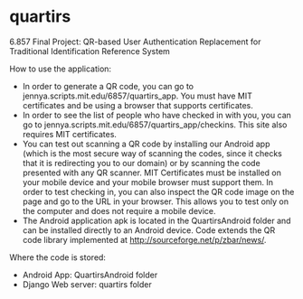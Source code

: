 # quartirs
6.857 Final Project: QR-based User Authentication Replacement for Traditional Identification Reference System

How to use the application:
- In order to generate a QR code, you can go to jennya.scripts.mit.edu/6857/quartirs_app. You must have MIT certificates and be using a browser that supports certificates. 
- In order to see the list of people who have checked in with you, you can go to jennya.scripts.mit.edu/6857/quartirs_app/checkins. This site also requires MIT certificates.
- You can test out scanning a QR code by installing our Android app (which is the most secure way of scanning the codes, since it checks that it is redirecting you to our domain) or by scanning the code presented with any QR scanner. MIT Certificates must be installed on your mobile device and your mobile browser must support them. In order to test checking in, you can also inspect the QR code image on the page and go to the URL in your browser. This allows you to test only on the computer and does not require a mobile device.
- The Android application apk is located in the QuartirsAndroid folder and can be installed directly to an Android device. Code extends the QR code library implemented at http://sourceforge.net/p/zbar/news/.

Where the code is stored:
- Android App: QuartirsAndroid folder
- Django Web server: quartirs folder
